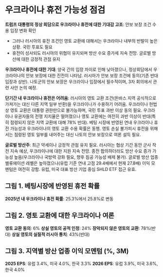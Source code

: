 # 우크라이나 휴전 가능성 점검

**트럼프 대통령의 정상 회담으로 우크라이나 휴전에 대한 기대감 고조**: 안보 보장 조건 수용 입장 변화 확인

- 그러나 러시아의 휴전 조건인 영토 교환에 대해서는 우크라이나 내부의 반발이 높은 상황. 국민 투표도 필요
- 휴전이 성사되도 러시아의 위협이 유지되며 방산 수요 증가세 지속 전망. 글로벌 방산에 대한 긍정적 관점 유지

**우크라이나 휴전에 대한 기대**: 양국 간의 입장 차이로 인해 낮아졌으나, 정상회담에서 우크라이나의 안보 보장에 대한 진전이 나타남. 러시아가 안보 보장 조건에 동의(기존 반대 입장과 상반). 나토군의 안보 보장은 우크라이나 입장에서 필수적이며, 3자 회의에서 관련 사안 논의 예정.


**단기간 내 우크라이나 휴전은 어려움**: 러시아의 영토 교환 조건(돈바스 지역 공식적으로 가져가는 대신 다른 지역 일부 반환)을 우크라이나가 수용하기 어려움. 우크라이나 헌법상 영토 교환은 대통령 권한만으로 불가능하며, 국민 투표 과반 이상 동의 필요. 우크라이나 유권자들의 전쟁 지지율은 떨어졌으나 영토 교환에는 여전히 과반 이상이 반대(특히 점령되지 않은 지역 교환에 대해 78% 반대). 베팅 시장에 반영된 연내 우크라이나 휴전 가능성과 우크라이나의 영토 교환 수용 확률은 동행. 영토 손실 불가피시 휴전을 위해서는 점령된 영토 일부를 내어주는 대신 나토의 안보 보장으로 여론 설득 필요.


**글로벌 방산주**: 최근 약세이나 긍정적 관점 유지 필요. 러시아는 협상 기간 동안 군사 작전 지속 예상, 우크라이나에 대한 지원 지속 전망. 종전 합의하더라도 방산 수요 증가 가능성 높음(우크라이나 국방력 강화 필요, 향후 침공 가능성 배제 불가). 글로벌 방산 업종 밸류에이션 레벨은 높아졌으나(유럽 기준 연내 고점 29.4배에서 현재 27.8배) 이익 모멘텀은 여전히 강함. 유럽, 미국 대표 방산 기업 중심 SHLD ETF 접근 유효.

## 그림 1. 베팅시장에 반영된 휴전 확률

**2025년 내 우크라이나 휴전 확률**: 25.3%에서 25.8%로 변동

## 그림 2. 영토 교환에 대한 우크라이나 여론

**영토 교환 동의**: 6%
**상실 영토의 공적 인정**: 24%
**장악되지 않은 영토의 교환**: 78%(반대)
**상실 영토의 실질적 러시아 통치**: 43%(반대)

## 그림 3. 지역별 방산 업종 이익 모멘텀 (%, 3M)


**2025 EPS**: 유럽 3.4%, 미국 4.0%, 한국 3.3%
**2026 EPS**: 유럽 3.9%, 미국 3.6%, 한국 4.0%

